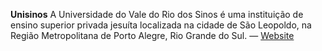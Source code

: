 **Unisinos** A Universidade do Vale do Rio dos Sinos é uma instituição de ensino superior privada jesuíta localizada na cidade de São Leopoldo, na Região Metropolitana de Porto Alegre, Rio Grande do Sul. &mdash; [Website](www.unisinos.br) 
